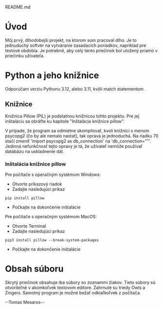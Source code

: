 README.md

# Úvod

Môj prvý, dlhodobejší projekt, na ktorom som pracoval dlho. Je to jednuduchý softvér na vytváranie zasadacích poriadkov, napríklad pre testové obdobia. Je potrebné, aby celý tento priečinok bol uložený priamo v priečinku užívateľa. 

# Python a jeho knižnice

Odporúčam verziu Pythonu 3.12, alebo 3.11, kvôli match statementom. 

## Knižnice

Knižnica Pillow (PIL) je podstatnou knižnicou tohto projektu. Pre jej inštaláciu sa obráťte ku kapitole "Inštalácia knižnice pillow".

V prípade, že program sa odmietne skompilovať, kvoli knižnici s menom psycopg2 (čo by ale nemalo nastať), tak oprava je jednoduchá. Na riadku 70 stačí zmeniť 'import psycopg2 as db_connection' na 'db_connection=""'. Jedinná nefunkčnosť tejto opravy je tá, že užívateľ nemôže používať databázu na uskladnenie dát.

### Inštalácia knižnice pillow

Pre počítače s operačným systémom Windows:
- Otvorte príkazový riadok
- Zadajte nasledujúci príkaz
```
pip install pillow
```
- Počkajte na dokončenie inštalácie

Pre počítače s operačným systémom MacOS:
- Otvorte Terminal
- Zadajte nasledujúci príkaz
```
pip3 install pillow --break-system-packages
```
- Počkajte na dokončenie inštalácie
# Obsah súboru

Skrytý priečinok obsahuje iba súbory so zoznammi žiakov. Tieto súbory sú otvoriteľné v akomkoľvek textovom editore. Zahrnuté su triedy Owls a Zingers. Samotný program je možné bežať odkiaľkoľvek z počítača.

--Tomas Mesaros--